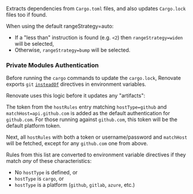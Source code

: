 Extracts dependencies from `Cargo.toml` files, and also updates `Cargo.lock` files too if found.

When using the default rangeStrategy=auto:

- If a "less than" instruction is found (e.g. `<2`) then `rangeStrategy=widen` will be selected,
- Otherwise, `rangeStrategy=bump` will be selected.

### Private Modules Authentication

Before running the `cargo` commands to update the `cargo.lock`, Renovate exports `git` [`insteadOf`](https://git-scm.com/docs/git-config#Documentation/git-config.txt-urlltbasegtinsteadOf) directives in environment variables.

Renovate uses this logic before it updates any "artifacts":

The token from the `hostRules` entry matching `hostType=github` and `matchHost=api.github.com` is added as the default authentication for `github.com`.
For those running against `github.com`, this token will be the default platform token.

Next, all `hostRules` with both a token or username/password and `matchHost` will be fetched, except for any `github.com` one from above.

Rules from this list are converted to environment variable directives if they match _any_ of these characteristics:

- No `hostType` is defined, or
- `hostType` is `cargo`, or
- `hostType` is a platform (`github`, `gitlab`, `azure`, etc.)
